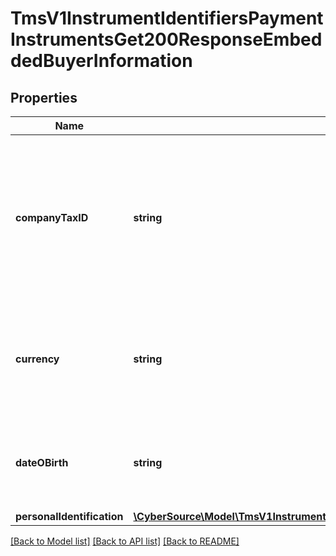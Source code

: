 # TmsV1InstrumentIdentifiersPaymentInstrumentsGet200ResponseEmbeddedBuyerInformation

## Properties
Name | Type | Description | Notes
------------ | ------------- | ------------- | -------------
**companyTaxID** | **string** | Tax identifier for the customer’s company.  **Important**: Contact your TeleCheck representative to find out whether this field is required or optional. | [optional] 
**currency** | **string** | Currency used by the customer. Accepts input in the ISO 4217 standard, stores as ISO 4217 Alpha. | [optional] 
**dateOBirth** | **string** | Date of birth of the customer.  Format: &#x60;YYYY-MM-DD&#x60; or &#x60;YYYYMMDD&#x60; | [optional] 
**personalIdentification** | [**\CyberSource\Model\TmsV1InstrumentIdentifiersPaymentInstrumentsGet200ResponseEmbeddedBuyerInformationPersonalIdentification[]**](TmsV1InstrumentIdentifiersPaymentInstrumentsGet200ResponseEmbeddedBuyerInformationPersonalIdentification.md) |  | [optional] 

[[Back to Model list]](../README.md#documentation-for-models) [[Back to API list]](../README.md#documentation-for-api-endpoints) [[Back to README]](../README.md)


